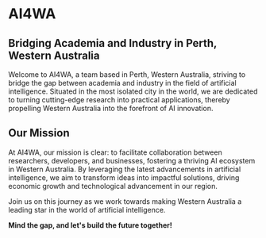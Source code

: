 # AI4WA
## Bridging Academia and Industry in Perth, Western Australia

Welcome to AI4WA, a team based in Perth, Western Australia, striving to bridge the gap between academia and industry in the field of artificial intelligence. Situated in the most isolated city in the world, we are dedicated to turning cutting-edge research into practical applications, thereby propelling Western Australia into the forefront of AI innovation.

## Our Mission
At AI4WA, our mission is clear: to facilitate collaboration between researchers, developers, and businesses, fostering a thriving AI ecosystem in Western Australia. By leveraging the latest advancements in artificial intelligence, we aim to transform ideas into impactful solutions, driving economic growth and technological advancement in our region.

Join us on this journey as we work towards making Western Australia a leading star in the world of artificial intelligence.

**Mind the gap, and let's build the future together!**
